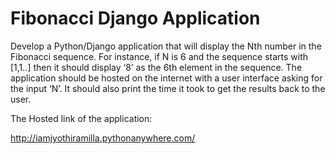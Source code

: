 # Fibonacci Django Application 



Develop a Python/Django application that will display the Nth number in the Fibonacci sequence. For instance, if N is 6 and the sequence starts with [1,1..] then it should display ‘8’ as the 6th element in the sequence. The application should be hosted on the internet with a user interface asking for the input ‘N’. It should also print the time it took to get the results back to the user.

The Hosted link of the application:



http://iamjyothiramilla.pythonanywhere.com/
